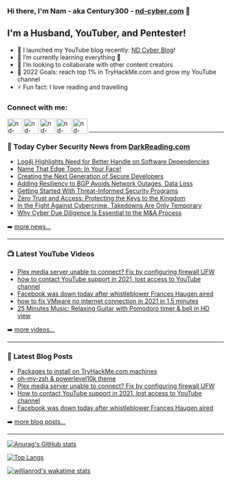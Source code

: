 ### Hi there, I'm Nam - aka Century300 - [nd-cyber.com][website] 👋 

## I'm a Husband, YouTuber, and Pentester!

- 🔭 I launched my YouTube blog recently: [ND Cyber Blog][youtube]!
- 🌱 I’m currently learning everything 🤣
- 👯 I’m looking to collaborate with other content creators
- 🥅 2022 Goals: reach top 1% in TryHackMe.com and grow my YouTube channel
- ⚡ Fun fact: I love reading and travelling

### Connect with me:

[<img align="left" alt="nd-cyber.com" width="35px" src="https://www.svgrepo.com/show/46221/globe.svg" />][website]
[<img align="left" alt="nd-cyber | Twitter" width="35px" src="https://www.svgrepo.com/show/157815/twitter.svg" />][twitter]
[<img align="left" alt="nd-cyber | Facebook" width="35px" src="https://www.svgrepo.com/show/138943/facebook.svg" />][facebook]
[<img align="left" alt="nd-cyber | Patreon" width="35px" src="https://www.svgrepo.com/show/331529/patreon-v2.svg" />][patreon]
[<img align="left" alt="nd-cyber | YouTube" width="35px" src="https://www.svgrepo.com/show/95009/youtube.svg" />][youtube]

<br />

---
### 📰 Today Cyber Security News from [DarkReading.com](https://DarkReading.com)

<!-- DARKREADING:START -->
- [Log4j Highlights Need for Better Handle on Software Dependencies](https://www.darkreading.com/application-security/log4j-highlights-need-for-better-handle-on-software-dependencies)
- [Name That Edge Toon: In Your Face!](https://www.darkreading.com/edge-articles/name-that-edge-toon-in-your-face-)
- [Creating the Next Generation of Secure Developers](https://www.darkreading.com/careers-and-people/creating-the-next-generation-of-secure-developers)
- [Adding Resiliency to BGP Avoids Network Outages, Data Loss](https://www.darkreading.com/edge-articles/adding-resiliency-to-bgp-avoids-network-outages-data-loss)
- [Getting Started With Threat-Informed Security Programs](https://www.darkreading.com/edge-articles/getting-started-with-threat-informed-security-programs)
- [Zero Trust and Access: Protecting the Keys to the Kingdom](https://www.darkreading.com/operations/zero-trust-and-access-protecting-the-keys-to-the-kingdom)
- [In the Fight Against Cybercrime, Takedowns Are Only Temporary](https://www.darkreading.com/threat-intelligence/takedowns-prove-temporary-tactic-in-cybercrime-fight)
- [Why Cyber Due Diligence Is Essential to the M&amp;A Process](https://www.darkreading.com/vulnerabilities-threats/why-cyber-due-diligence-is-essential-to-the-m-a-process)
<!-- DARKREADING:END -->

➡️ [more news...](https://www.darkreading.com/)

---
### 📺 Latest YouTube Videos

<!-- YOUTUBE:START -->
- [Plex media server unable to connect? Fix by configuring firewall UFW](https://www.youtube.com/watch?v=-UTHUouiSVQ)
- [how to contact YouTube support in 2021, lost access to YouTube channel](https://www.youtube.com/watch?v=dQu735Nmp14)
- [Facebook was down today after whistleblower Frances Haugen aired](https://www.youtube.com/watch?v=fKoa-SPk9FM)
- [how to fix VMware no internet connection in 2021 in 1.5 minutes](https://www.youtube.com/watch?v=7UwhtDtHgOc)
- [25 Minutes Music: Relaxing Guitar with Pomodoro timer &amp; bell in HD view](https://www.youtube.com/watch?v=Wq8ZsjbbypE)
<!-- YOUTUBE:END -->

➡️ [more videos...](https://www.youtube.com/channel/UCVsmmOPP9L42oTOlpYtojGQ/featured)

---
### 📕 Latest Blog Posts

<!-- BLOG-POST-LIST:START -->
- [Packages to install on TryHackMe.com machines](https://nd-cyber.com/packages-to-install-on-tryhackme-com-machines)
- [oh-my-zsh &amp; powerlevel10k theme](https://nd-cyber.com/oh-my-zsh-powerlevel10k-theme)
- [Plex media server unable to connect? Fix by configuring firewall UFW](https://nd-cyber.com/plex-media-server-unable-to-connect-fix-by-configuring-firewall-ufw)
- [How to contact YouTube support in 2021, lost access to YouTube channel](https://nd-cyber.com/how-to-contact-youtube-support-in-2021-lost-access-to-youtube-channel)
- [Facebook was down today after whistleblower Frances Haugen aired](https://nd-cyber.com/facebook-was-down-today-after-whistleblower-frances-haugen-aired)
<!-- BLOG-POST-LIST:END -->

➡️ [more blog posts...](https://nd-cyber.com/blog)

---
[![Anurag's GitHub stats](https://github-readme-stats.vercel.app/api?username=Century300&show_icons=true&theme=radical&count_private=true&hide=prs,issues,contribs)](https://github.com/anuraghazra/github-readme-stats)

[![Top Langs](https://github-readme-stats.vercel.app/api/top-langs/?username=Century300&langs_count=10&layout=compact&theme=radical)](https://github.com/anuraghazra/github-readme-stats)

[![willianrod's wakatime stats](https://github-readme-stats.vercel.app/api/wakatime?username=Century300&theme=radical)](https://github.com/anuraghazra/github-readme-stats)

[website]: https://nd-cyber.com
[twitter]: https://twitter.com/nd_cybersec
[youtube]: https://www.youtube.com/channel/UCVsmmOPP9L42oTOlpYtojGQ
[facebook]: https://www.facebook.com/ndcyber
[patreon]: https://www.patreon.com/NDcyber
